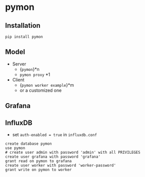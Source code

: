 # pymon

## Installation

```shell
pip install pymon
```

## Model

- Server
  - {`pymon`}\*n
  - `pymon proxy` \*1
- Client
  - {`pymon worker example`}\*m
  - or a customized one

## Grafana

## InfluxDB

- set `auth-enabled = true` in `influxdb.conf`

```
create database pymon
use pymon
# create user admin with password 'admin' with all PRIVILEGES
create user grafana with password 'grafana'
grant read on pymon to grafana
create user worker with password 'worker-password'
grant write on pymon to worker
```
